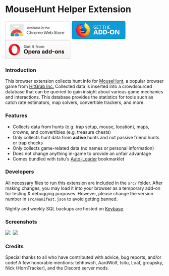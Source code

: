 # MouseHunt Helper Extension

<a href="https://chrome.google.com/webstore/detail/mh-hunt-helper/ghfmjkamilolkalibpmokjigalmncfek" target="_blank"><img src="badge-chrome.png"></a>
<a href="https://addons.mozilla.org/en-US/firefox/addon/jacks-mousehunt-helper" target="_blank"><img src="badge-firefox.png"></a>
<a href="https://addons.opera.com/en/extensions/details/jacks-mousehunt-helper" target="_blank"><img src="badge-opera.png" width="206"></a>

### Introduction
This browser extension collects hunt info for [MouseHunt](https://www.mousehuntgame.com), a popular browser game from [HitGrab Inc.](http://www.hitgrab.com/) Collected data is inserted into a crowdsourced database that can be queried to gain insight about various game mechanics and interactions. This database provides the statistics for tools such as catch rate estimators, map solvers, convertible trackers, and more.

### Features
 - Collects data from hunts (e.g. trap setup, mouse, location), maps, crowns, and convertibles (e.g. treasure chests)
 - Only collects hunt data from **active** hunts and not passive friend hunts or trap checks
 - Only collects game-related data (no names or personal information)
 - Does not change anything in-game to provide an unfair advantage
 - Comes bundled with tsitu's [Auto-Loader](https://github.com/tsitu/MH-Tools/blob/master/src/bookmarklet/bookmarkletloader.js) bookmarklet

### Developers
All necessary files to run this extension are included in the `src/` folder. After making changes, you may load it into your browser as a temporary add-on for testing & debugging purposes. However, please change the version number in `src/manifest.json` to avoid getting banned.

Nightly and weekly SQL backups are hosted on [Keybase](https://keybase.pub/devjacksmith/mh_backups/).

### Screenshots
<kbd align="center">
<img src="https://user-images.githubusercontent.com/8228441/46922950-0a6e1800-cfce-11e8-9981-1ad2eb80db9f.PNG" width="49%">
<img src="https://user-images.githubusercontent.com/8228441/46922951-0b06ae80-cfce-11e8-8b0f-7a41f69b734b.PNG" width="49%">
</kbd>

### Credits
Special thanks to all who have contributed with advice, bug reports, and/or code! A few honorable mentions: tehhowch, AardWolf, tsitu, Loaf, groupsky, Nick (HornTracker), and the Discord server mods.
